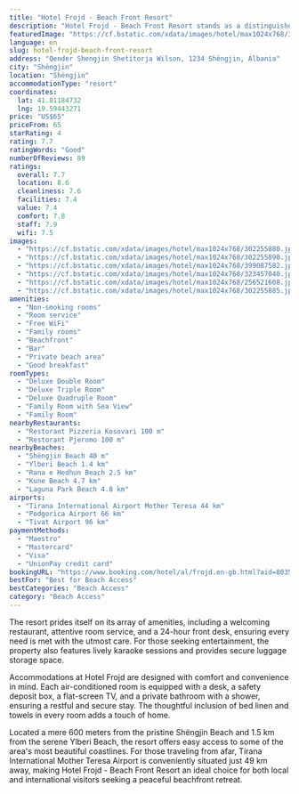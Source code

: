 ```yaml
---
title: "Hotel Frojd - Beach Front Resort"
description: "Hotel Frojd - Beach Front Resort stands as a distinguished 4-star haven in Shëngjin, boasting direct beachfront access that promises an unforgettable stay."
featuredImage: "https://cf.bstatic.com/xdata/images/hotel/max1024x768/302255880.jpg?k=2ab3559d9bb54c1f09913289c9705779d7711f7c923a7e5283dbe9006dbe9d4a&o=&hp=1"
language: en
slug: hotel-frojd-beach-front-resort
address: "Qender Shengjin Shetitorja Wilson, 1234 Shëngjin, Albania"
city: "Shëngjin"
location: "Shëngjin"
accommodationType: "resort"
coordinates:
  lat: 41.81184732
  lng: 19.59443271
price: "US$65"
priceFrom: 65
starRating: 4
rating: 7.7
ratingWords: "Good"
numberOfReviews: 89
ratings:
  overall: 7.7
  location: 8.6
  cleanliness: 7.6
  facilities: 7.4
  value: 7.4
  comfort: 7.8
  staff: 7.9
  wifi: 7.5
images:
  - "https://cf.bstatic.com/xdata/images/hotel/max1024x768/302255880.jpg?k=2ab3559d9bb54c1f09913289c9705779d7711f7c923a7e5283dbe9006dbe9d4a&o=&hp=1"
  - "https://cf.bstatic.com/xdata/images/hotel/max1024x768/302255890.jpg?k=6a1d6273a3d7f9d412d2afb0858570a5a91799664e5f5c4c882ff97b27174732&o=&hp=1"
  - "https://cf.bstatic.com/xdata/images/hotel/max1024x768/399087582.jpg?k=d4c8f96cc453423cccdd8672ac38a97582fae6c11c7f05c96e7ea3b83bc31272&o=&hp=1"
  - "https://cf.bstatic.com/xdata/images/hotel/max1024x768/323457040.jpg?k=5a1408e1fe429ef28453259c54a3be51044c5bf850b654fdf8eaeebc70ca59fe&o=&hp=1"
  - "https://cf.bstatic.com/xdata/images/hotel/max1024x768/256521608.jpg?k=2e1bc784e10a53b6541d993548cd94c567aa39b6ff153957debd0a7db67bb432&o=&hp=1"
  - "https://cf.bstatic.com/xdata/images/hotel/max1024x768/302255885.jpg?k=0914a44936bb979c0e21bc92504438d3073b40c79e6208285689e3026c0cefd8&o=&hp=1"
amenities:
  - "Non-smoking rooms"
  - "Room service"
  - "Free WiFi"
  - "Family rooms"
  - "Beachfront"
  - "Bar"
  - "Private beach area"
  - "Good breakfast"
roomTypes:
  - "Deluxe Double Room"
  - "Deluxe Triple Room"
  - "Deluxe Quadruple Room"
  - "Family Room with Sea View"
  - "Family Room"
nearbyRestaurants:
  - "Restorant Pizzeria Kosovari 100 m"
  - "Restorant Pjeromo 100 m"
nearbyBeaches:
  - "Shëngjin Beach 40 m"
  - "Ylberi Beach 1.4 km"
  - "Rana e Hedhun Beach 2.5 km"
  - "Kune Beach 4.7 km"
  - "Laguna Park Beach 4.8 km"
airports:
  - "Tirana International Airport Mother Teresa 44 km"
  - "Podgorica Airport 66 km"
  - "Tivat Airport 96 km"
paymentMethods:
  - "Maestro"
  - "Mastercard"
  - "Visa"
  - "UnionPay credit card"
bookingURL: "https://www.booking.com/hotel/al/frojd.en-gb.html?aid=8035640"
bestFor: "Best for Beach Access"
bestCategories: "Beach Access"
category: "Beach Access"
---
```


The resort prides itself on its array of amenities, including a welcoming restaurant, attentive room service, and a 24-hour front desk, ensuring every need is met with the utmost care. For those seeking entertainment, the property also features lively karaoke sessions and provides secure luggage storage space.

Accommodations at Hotel Frojd are designed with comfort and convenience in mind. Each air-conditioned room is equipped with a desk, a safety deposit box, a flat-screen TV, and a private bathroom with a shower, ensuring a restful and secure stay. The thoughtful inclusion of bed linen and towels in every room adds a touch of home.

Located a mere 600 meters from the pristine Shëngjin Beach and 1.5 km from the serene Ylberi Beach, the resort offers easy access to some of the area's most beautiful coastlines. For those traveling from afar, Tirana International Mother Teresa Airport is conveniently situated just 49 km away, making Hotel Frojd - Beach Front Resort an ideal choice for both local and international visitors seeking a peaceful beachfront retreat.